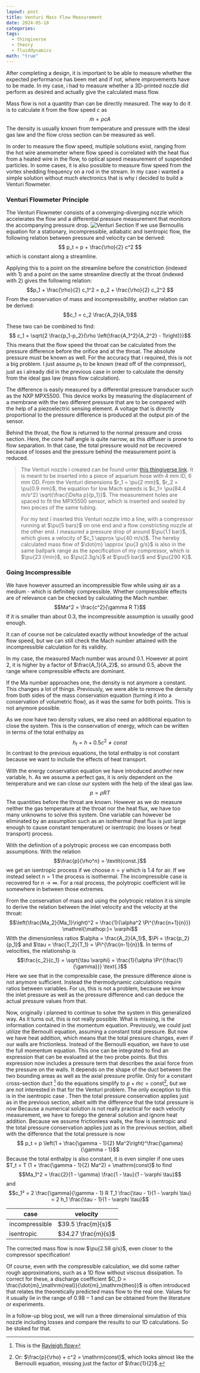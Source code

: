 ```yaml
---
layout: post
title: Venturi Mass Flow Measurement
date: 2024-05-18
categories: 
tags:
  - thingiverse
  - theory
  - fluiddynamics
math: "true"
---
```

After completing a design, it is important to be able to measure whether the expected performance has been met and if not, where improvements have to be made.
In my case, i had to measure whether a 3D-printed nozzle did perform as desired and actually give the calculated mass flow.

Mass flow is not a quantity than can be directly measured. The way to do it  is to calculate it from the flow speed $c$ as
$$\dot{m} = \rho c A$$
The density is usually known from temperature and pressure with the ideal gas law and the flow cross section can be measured as well.

In order to measure the flow speed, multiple solutions exist, ranging from the hot wire anemometer where flow speed is correlated with the heat flux from a heated wire in the flow, to optical speed measurement of suspended particles. In some cases, it is also possible to measure flow speed from the vortex shedding frequency on a rod in the stream.
In my case i wanted a simple solution without much electronics that is why i decided to build a Venturi flowmeter.
### Venturi Flowmeter Principle
The Venturi Flowmeter consists of a converging-diverging nozzle which accelerates the flow and a differential pressure measurement that monitors the accompanying pressure drop.
![Venturi Section](/assets/Venturi/venturi_section.png)
If we use Bernoullis equation for a stationary, incompressible, adiabatic and isentropic flow, the following relation between pressure and velocity can be derived:
$$ p_t = p + \frac{\rho}{2} c^2 $$
which is constant along a streamline.

Applying this to a point on the streamline before the constriction (indexed with 1) and a point on the same streamline directly at the throat (indexed with 2) gives the following relation:
$$p_1 + \frac{\rho}{2} c_1^2 = p_2 + \frac{\rho}{2} c_2^2 $$
From the conservation of mass and incompressibility, another relation can be derived:
$$c_1 = c_2 \frac{A_2}{A_1}$$

These two can be combined to find:
$$ c_1 = \sqrt{2 \frac{p_1-p_2}{\rho \left(\frac{A_1^2}{A_2^2} - 1\right)}}$$
This means that the flow speed the throat can be calculated from the pressure difference before the orifice and at the throat. The absolute pressure must be known as well. For the accuracy that i required, this is not a big problem. I just assume $p_1$ to be known (read off of the compressor), just as i already did in the previous case in order to calculate the density from the ideal gas law (mass flow calculation).

The difference is easily measured by a differential pressure transducer such as the NXP MPX5500.
This device works by measuring the displacement of a membrane with the two different pressure that are to be compared with the help of a piezoelectric sensing element. A voltage that is directly proportional to the pressure difference is produced at the output pin of the sensor.

Behind the throat, the flow is returned to the normal pressure and cross section. Here, the cone half angle is quite narrow, as this diffuser is prone to flow separation. In that case, the total pressure would not be recovered because of losses and the pressure behind the measurement point is reduced.

>The Venturi nozzle i created can be found unter [this thingiverse link](https://www.thingiverse.com/thing:5188437). It is meant to be inserted into a piece of aquarium hose with 4 mm ID, 6 mm OD. From the Venturi dimensions $r_1 = \pu{2 mm}$, $r_2 = \pu{0.9 mm}$, the equation for low Mach  speeds is $c_1= \pu{84.4 m/s^2} \sqrt{\frac{\Delta p}{p_1}}$.
>The measurement holes are spaced to fit the MPX5500 sensor, which is inserted and sealed by two pieces of the same tubing.
> 
>For my test i inserted this Venturi nozzle into a line, with a compressor running at $\pu{5 bars}$ on one end and a flow constricting nozzle at the other end.
>I measured a pressure drop of around $\pu{1.1 bar}$, which gives a velocity of $c_1 \approx \pu{40 m/s}$.
>The hereby calculated mass flow of $\dot{m} \approx \pu{3 g/s}$ is also in the same ballpark range as the specification of my compressor, which is $\pu{23 l/min}$, so $\pu{2.3g/s}$ at $\pu{5 bar}$ and $\pu{290 K}$.

### Going Incompressible
We have however assumed an incompressible flow while using air as a medium - which is definitely compressible.
Whether compressible effects are of relevance can be checked by calculating the Mach number.
$$Ma^2 = \frac{c^2}{\gamma R T}$$
If it is smaller than about 0.3, the incompressible assumption is usually good enough.

It can of course not be calculated exactly without knowledge of the actual flow speed, but we can still check the Mach number attained with the incompressible calculation for its validity.

In my case, the measured Mach number  was around $0.1$. However at point $2$, it is higher by a factor of $\frac{A_1}{A_2}$, so around $0.5$, above the range where compressible effects are dominant.

If the Ma number approaches one, the density is not anymore a constant. This changes a lot of things. Previously, we were able to remove the density from both sides of the mass conservation equation (turning it into a conservation of volumetric flow), as it was the same for both points.
This is not anymore possible.

As we now have two density values, we also need an additional equation to close the system. This is the conservation of energy, which can be written in terms of the total enthalpy as
$$ h_t = h + 0.5 c^2 \neq const $$
In contrast to the previous equations, the total enthalpy is not constant because we want to include the effects of heat transport.

With the energy conservation equation we have introduced another new variable, h. As we assume a perfect gas, it is only dependent on the temperature and we can close our system with the help of the ideal gas law.
$$ p = \rho R T$$
The quantities before the throat are known. However as we do measure neither the gas temperature at the throat nor the heat flux, we have too many unknowns to solve this system.
One variable can however be eliminated by an assumption such as an isothermal (heat flux is just large enough to cause constant temperature) or isentropic (no losses or heat transport) process.

With the definition of a polytropic process we can encompass both assumptions.
With the relation
$$\frac{p}{\rho^n} = \textit{const.}$$
we get an isentropic process if we choose $n = \gamma$ which is 1.4 for air. If we instead select $n=1$ the process is isothermal. The incompressible case is recovered for $n \rightarrow \infty$. For a real process, the polytropic coefficient will lie somewhere in between those extremes.

From the conservation of mass and using the polytropic relation it is simple to derive the relation between the inlet velocity and the velocity at the throat:
$$\left(\frac{Ma_2}{Ma_1}\right)^2 = \frac{1}{\alpha^2 \Pi^{\frac{n+1}{n}}} \mathrel{\mathop:}= \varphi$$
With the dimensionless ratios $\alpha = \frac{A_2}{A_1}$, $\Pi = \frac{p_2}{p_1}$ and $\tau = \frac{T_2}{T_1} = \Pi^{\frac{n-1}{n}}$.
In terms of velocities, the relationship is
$$\frac{c_2}{c_1} = \sqrt{\tau \varphi} = \frac{1}{\alpha \Pi^{\frac{1}{\gamma}}} \text{.}$$
Here we see that in the compressible case, the pressure difference alone is not anymore sufficient. Instead the thermodynamic calculations require ratios between variables. For us, this is not a problem, because we know the inlet pressure as well as the pressure difference and can deduce the actual pressure values from that.

Now, originally i planned to continue to solve the system in this generalized way. As it turns out, this is not really possible.
What is missing, is the information contained in the momentum equation. Previously, we could just utilize the Bernoulli equation, assuming a constant total pressure. But now we have heat addition, which means that the total pressure changes, even if our walls are frictionless. Instead of the Bernoulli equation, we have to use the full momentum equation. 
This one can be integrated to find an expression that can be evaluated at the two probe points. But this expression now includes a pressure term that describes the axial force from the pressure on the walls. It  depends on the shape of the duct between the two bounding areas as well as the axial pressure profile. Only for a constant cross-section duct [^1] do the equations simplify to  $p + \dot{m} c = \mathrm{const}$[^2], but we are not interested in that for the Venturi problem.
The only exception to this is in the isentropic case . Then the total pressure conservation applies just as in the previous section, albeit with the difference that the total pressure is now
Because a numerical solution is not really practical for each velocity measurement, we have to forego the general solution and ignore heat addition. Because we assume frictionless walls, the flow is isentropic and the total pressure conservation applies just as in the previous section, albeit with the difference that the total pressure is now
$$ p_t = p \left(1 + \frac{\gamma - 1}{2} Ma^2\right)^\frac{\gamma}{\gamma - 1}$$
Because the total enthalpy is also constant, it is even simpler if one uses
$T_t = T (1 + \frac{\gamma - 1}{2} Ma^2) = \mathrm{const}$
to find
$$Ma_1^2 = \frac{2}{1 - \gamma} \frac{1 - \tau}{1 - \varphi \tau}$$
and
$$c_1² = 2 \frac{\gamma}{\gamma - 1} R T_1 \frac{\tau - 1}{1 - \varphi \tau} = 2 h_1 \frac{\tau - 1}{1 - \varphi \tau}$$

| case           | velocity            |
| -------------- | ------------------- |
| incompressible | $39.5 \frac{m}{s}$  |
| isentropic     | $34.27 \frac{m}{s}$ |
The corrected mass flow is now $\pu{2.58 g/s}$, even closer to the compressor specification!

Of course, even with the compressible calculation, we did some rather rough approximations, such as a 1D flow without viscous dissipation. To correct for these, a discharge coefficient $C_D = \frac{\dot{m}_\mathrm{real}}{\dot{m}_\mathrm{theo}}$ is often introduced that relates the theoretically predicted mass flow to the real one.
Values for it usually lie in the range of $0.98-1$ and can be obtained from the literature or experiments.

In a follow-up blog post, we will run a three dimensional simulation of this nozzle including losses and compare the results to our 1D calculations. So be stoked for that.

[^1]: This is the [Rayleigh flow](https://en.wikipedia.org/wiki/Rayleigh_flow)
[^2]: Or: $\frac{p}{\rho} + c^2 = \mathrm{const}$, which looks almost like the Bernoulli equation, missing just the factor of $\frac{1}{2}$. 


